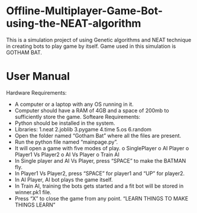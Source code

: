 # Offline-Multiplayer-Game-Bot-using-the-NEAT-algorithm
This is a simulation project of using Genetic algorithms and NEAT technique in creating bots to play game by itself. Game used in this simulation is GOTHAM BAT.


# User Manual
Hardware Requirements:
- A computer or a laptop with any OS running in it.
- Computer should have a RAM of 4GB and a space of 200mb to sufficiently store the game.
Softeare Requirements:
- Python should be installed in the system.
- Libraries:
1.neat
2.joblib
3.pygame
4.time
5.os
6.random
-	Open the folder named “Gotham Bat” where all the files are present.
-	Run the python file named “mainpage.py”.
-	It will open a game with five modes of play.
    o	SinglePlayer
    o	AI Player
    o	Player1 Vs Player2
    o	AI Vs Player
    o	Train AI
-	In Single player and AI Vs Player, press “SPACE” to make the BATMAN fly.
-	In Player1 Vs Player2, press “SPACE” for player1 and “UP” for player2.
-	In AI Player, AI bot plays the game itself.
-	In Train AI, training the bots gets started and a fit bot will be stored in winner.pk1 file.
-	Press “X” to close the game from any point.
                  “LEARN THINGS TO MAKE THINGS LEARN”
